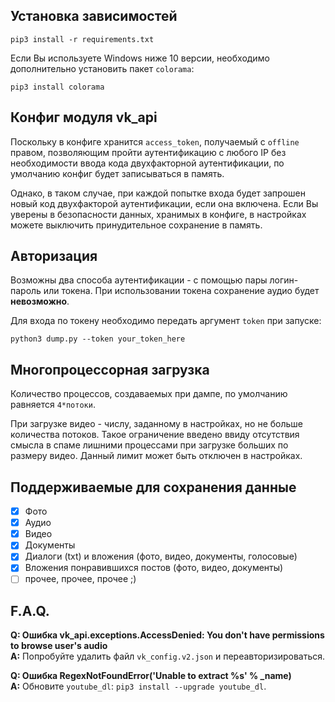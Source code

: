 ## Установка зависимостей
```
pip3 install -r requirements.txt
```

Если Вы используете Windows ниже 10 версии, необходимо дополнительно установить пакет `colorama`:
```
pip3 install colorama
```

## Конфиг модуля vk_api
Поскольку в конфиге хранится `access_token`, получаемый с `offline` правом, позволяющим пройти аутентификацию с любого IP без необходимости ввода кода двухфакторной аутентификации, по умолчанию конфиг будет записываться в память.

Однако, в таком случае, при каждой попытке входа будет запрошен новый код двухфакторой аутентификации, если она включена. Если Вы уверены в безопасности данных, хранимых в конфиге, в настройках можете выключить принудительное сохранение в память.

## Авторизация
Возможны два способа аутентификации - с помощью пары логин-пароль или токена. При использовании токена сохранение аудио будет **невозможно**.

Для входа по токену необходимо передать аргумент `token` при запуске:
```
python3 dump.py --token your_token_here
```

## Многопроцессорная загрузка
Количество процессов, создаваемых при дампе, по умолчанию равняется `4*потоки`.

При загрузке видео - числу, заданному в настройках, но не больше количества потоков.
Такое ограничение введено ввиду отсутствия смысла в спаме лишними процессами при загрузке больших по размеру видео.
Данный лимит может быть отключен в настройках.

## Поддерживаемые для сохранения данные
- [x] Фото
- [x] Аудио
- [x] Видео
- [x] Документы
- [x] Диалоги (txt) и вложения (фото, видео, документы, голосовые)
- [x] Вложения понравившихся постов (фото, видео, документы)
- [ ] прочее, прочее, прочее ;)

## F.A.Q.
**Q: Ошибка vk_api.exceptions.AccessDenied: You don't have permissions to browse user's audio**\
**A:** Попробуйте удалить файл `vk_config.v2.json` и переавторизироваться.

**Q: Ошибка RegexNotFoundError('Unable to extract %s' % _name)**\
**A:** Обновите `youtube_dl`: `pip3 install --upgrade youtube_dl`.

